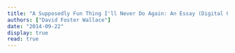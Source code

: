 ```yaml
---
title: "A Supposedly Fun Thing I'll Never Do Again: An Essay (Digital Original)"
authors: ["David Foster Wallace"]
date: "2014-09-22"
display: true
read: true
---
```


